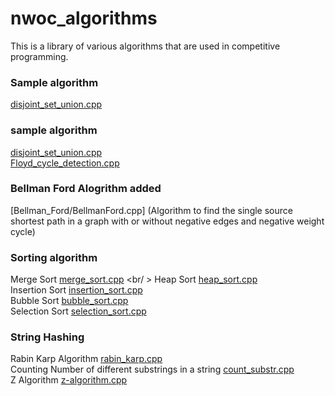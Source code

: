 # nwoc_algorithms
This is a library of various algorithms that are used in competitive programming.


### Sample algorithm
[disjoint_set_union.cpp](Algorithms/disjoint_set_union/disjoint_set_union.cpp)
### sample algorithm

[disjoint_set_union.cpp](Algorithms/disjoint_set_union/disjoint_set_union.cpp) <br />
[Floyd_cycle_detection.cpp](Algorithms/Linked_List/Floyd_cycle_detection.cpp)

### Bellman Ford Alogrithm added
[Bellman_Ford/BellmanFord.cpp] (Algorithm to find the single source shortest path in a graph with or without negative edges and negative weight cycle)

### Sorting algorithm 
Merge Sort [merge_sort.cpp](Algorithms/Sorting/merge_sort.cpp) <br/ >
Heap Sort [heap_sort.cpp](Algorithms/Sorting/heap_sort.cpp)<br/>
Insertion Sort [insertion_sort.cpp](Algorithms/Sorting/insertion_sort.cpp) <br/>
Bubble Sort [bubble_sort.cpp](Algorithms/Sorting/bubble_sort.cpp) <br/>
Selection Sort [selection_sort.cpp](Algorithms/Sorting/selection_sort.cpp)

### String Hashing
Rabin Karp Algorithm [rabin_karp.cpp](Algorithms/String_Hashing/rabin_karp.cpp)<br/>
Counting Number of different substrings in a string [count_substr.cpp](Algorithms/String_Hashing/count_substr.cpp) <br/>
Z Algorithm [z-algorithm.cpp](Algorithms/String_Hashing/z-algorithm.cpp)
